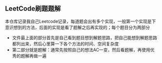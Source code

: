 ## LeetCode刷题题解

本仓库记录我自己Leetcode记录，每道题会出有多个实现，一般第一个实现是下意识想到的方法，后面的实现是看了题解之后再实现的；每个题目分为两部分

- 文件最上面的部分首先是自己看到题目想到解题思路，把自己能想到解题思路都列出来，然后心里算一下各个方法的时间、空间复杂度
- 第二部分就是题解：通常先按照自己的想法AC一变，然后看题解，再使用优秀的题解再做一遍